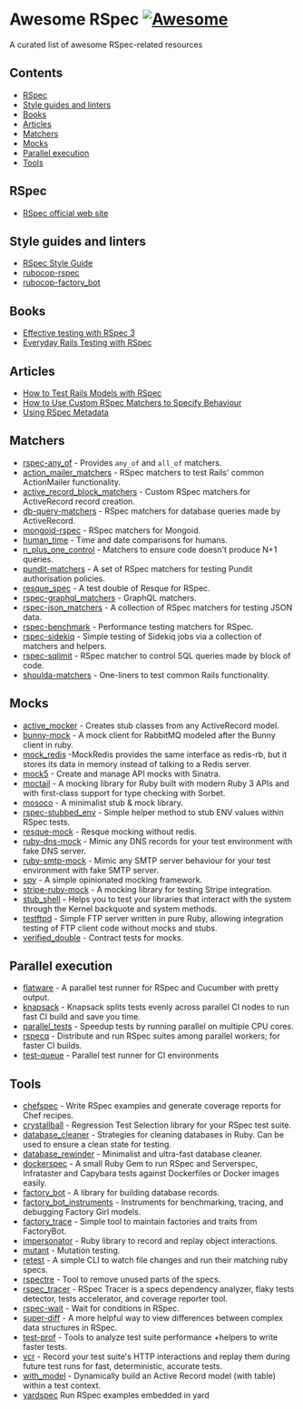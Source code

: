 # Awesome RSpec [![Awesome](https://awesome.re/badge.svg)](https://awesome.re)

A curated list of awesome RSpec-related resources

## Contents
- [RSpec](#rspec)
- [Style guides and linters](#style-guides-and-linters)
- [Books](#books)
- [Articles](#articles)
- [Matchers](#matchers)
- [Mocks](#mocks)
- [Parallel execution](#parallel-execution)
- [Tools](#tools)

## RSpec
- [RSpec official web site](https://rspec.info)

## Style guides and linters
- [RSpec Style Guide](https://rspec.rubystyle.guide)
- [rubocop-rspec](https://github.com/rubocop/rubocop-rspec)
- [rubocop-factory_bot](https://github.com/rubocop/rubocop-factory_bot)

## Books
- [Effective testing with RSpec 3](https://pragprog.com/titles/rspec3/effective-testing-with-rspec-3/)
- [Everyday Rails Testing with RSpec](https://leanpub.com/everydayrailsrspec)

## Articles
- [How to Test Rails Models with RSpec](https://semaphoreci.com/community/tutorials/how-to-test-rails-models-with-rspec)
- [How to Use Custom RSpec Matchers to Specify Behaviour](https://semaphoreci.com/community/tutorials/how-to-use-custom-rspec-matchers-to-specify-behaviour)
- [Using RSpec Metadata](https://semaphoreci.com/community/tutorials/using-rspec-metadata)

## Matchers
- [rspec-any_of](https://github.com/toptal/rspec-any_of) - Provides `any_of` and `all_of` matchers.
- [action_mailer_matchers](https://github.com/contently/action_mailer_matchers) - RSpec matchers to test Rails' common ActionMailer functionality.
- [active_record_block_matchers](https://github.com/nwallace/active_record_block_matchers) - Custom RSpec matchers for ActiveRecord record creation.
- [db-query-matchers](https://github.com/sds/db-query-matchers) - RSpec matchers for database queries made by ActiveRecord.
- [mongoid-rspec](https://github.com/mongoid/mongoid-rspec) - RSpec matchers for Mongoid.
- [human_time](https://github.com/allenan/human_time) - Time and date comparisons for humans.
- [n_plus_one_control](https://github.com/palkan/n_plus_one_control) - Matchers to ensure code doesn't produce N+1 queries.
- [pundit-matchers](https://github.com/pundit-community/pundit-matchers) - A set of RSpec matchers for testing Pundit authorisation policies.
- [resque_spec](https://github.com/leshill/resque_spec) - A test double of Resque for RSpec.
- [rspec-graphql_matchers](https://github.com/khamusa/rspec-graphql_matchers) - GraphQL matchers.
- [rspec-json_matchers](https://github.com/PikachuEXE/rspec-json_matchers) - A collection of RSpec matchers for testing JSON data.
- [rspec-benchmark](https://github.com/piotrmurach/rspec-benchmark) - Performance testing matchers for RSpec.
- [rspec-sidekiq](https://github.com/wspurgin/rspec-sidekiq) - Simple testing of Sidekiq jobs via a collection of matchers and helpers.
- [rspec-sqlimit](https://github.com/nepalez/rspec-sqlimit) - RSpec matcher to control SQL queries made by block of code.
- [shoulda-matchers](https://github.com/thoughtbot/shoulda-matchers) - One-liners to test common Rails functionality.

## Mocks
- [active_mocker](https://github.com/zeisler/active_mocker) - Creates stub classes from any ActiveRecord model.
- [bunny-mock](https://github.com/arempe93/bunny-mock) - A mock client for RabbitMQ modeled after the Bunny client in ruby.
- [mock_redis](https://github.com/sds/mock_redis) -MockRedis provides the same interface as redis-rb, but it stores its data in memory instead of talking to a Redis server.
- [mock5](https://github.com/rwz/mock5) - Create and manage API mocks with Sinatra.
- [moctail](https://github.com/testdouble/mocktail) - A mocking library for Ruby built with modern Ruby 3 APIs and with first-class support for type checking with Sorbet.
- [mosoco](https://github.com/frodsan/mocoso) - A minimalist stub & mock library.
- [rspec-stubbed_env](https://github.com/pboling/rspec-stubbed_env/) - Simple helper method to stub ENV values within RSpec tests.
- [resque-mock](https://github.com/danp/resque-mock) - Resque mocking without redis.
- [ruby-dns-mock](https://github.com/mocktools/ruby-dns-mock) - Mimic any DNS records for your test environment with fake DNS server.
- [ruby-smtp-mock](https://github.com/mocktools/ruby-smtp-mock) - Mimic any SMTP server behaviour for your test environment with fake SMTP server.
- [spy](https://github.com/ryanong/spy) - A simple opinionated mocking framework.
- [stripe-ruby-mock](https://github.com/stripe-ruby-mock/stripe-ruby-mock) - A mocking library for testing Stripe integration.
- [stub_shell](https://github.com/stackbuilders/stub_shell/) - Helps you to test your libraries that interact with the system through the Kernel backquote and system methods.
- [testftpd](https://github.com/christian-schulze/testftpd) - Simple FTP server written in pure Ruby, allowing integration testing of FTP client code without mocks and stubs.
- [verified_double](https://github.com/gsmendoza/verified_double) - Contract tests for mocks.

## Parallel execution
- [flatware](https://github.com/briandunn/flatware) - A parallel test runner for RSpec and Cucumber with pretty output.
- [knapsack](https://github.com/KnapsackPro/knapsack) - Knapsack splits tests evenly across parallel CI nodes to run fast CI build and save you time.
- [parallel_tests](https://github.com/grosser/parallel_tests) - Speedup tests by running parallel on multiple CPU cores.
- [rspecq](https://github.com/skroutz/rspecq) - Distribute and run RSpec suites among parallel workers; for faster CI builds.
- [test-queue](https://github.com/tmm1/test-queue) - Parallel test runner for CI environments

## Tools
- [chefspec](https://github.com/chefspec/chefspec) - Write RSpec examples and generate coverage reports for Chef recipes.
- [crystallball](https://github.com/toptal/crystalball) - Regression Test Selection library for your RSpec test suite.
- [database_cleaner](https://github.com/DatabaseCleaner/database_cleaner) - Strategies for cleaning databases in Ruby. Can be used to ensure a clean state for testing.
- [database_rewinder](https://github.com/amatsuda/database_rewinder) - Minimalist and ultra-fast database cleaner.
- [dockerspec](https://github.com/zuazo/dockerspec) - A small Ruby Gem to run RSpec and Serverspec, Infrataster and Capybara tests against Dockerfiles or Docker images easily.
- [factory_bot](https://github.com/thoughtbot/factory_bot) - A library for building database records.
- [factory_bot_instruments](https://github.com/shiroyasha/factory_bot_instruments) - Instruments for benchmarking, tracing, and debugging Factory Girl models.
- [factory_trace](https://github.com/djezzzl/factory_trace) - Simple tool to maintain factories and traits from FactoryBot.
- [impersonator](https://github.com/jorgemanrubia/impersonator) - Ruby library to record and replay object interactions.
- [mutant](https://github.com/mbj/mutant) - Mutation testing.
- [retest](https://github.com/AlexB52/retest) - A simple CLI to watch file changes and run their matching ruby specs.
- [rspectre](https://github.com/dgollahon/rspectre) - Tool to remove unused parts of the specs.
- [rspec_tracer](https://github.com/avmnu-sng/rspec-tracer) - RSpec Tracer is a specs dependency analyzer, flaky tests detector, tests accelerator, and coverage reporter tool.
- [rspec-wait](https://github.com/laserlemon/rspec-wait) - Wait for conditions in RSpec.
- [super-diff](https://github.com/mcmire/super_diff) - A more helpful way to view differences between complex data structures in RSpec.
- [test-prof](https://github.com/test-prof/test-prof) - Tools to analyze test suite performance +helpers to write faster tests.
- [vcr](https://github.com/vcr/vcr) - Record your test suite's HTTP interactions and replay them during future test runs for fast, deterministic, accurate tests.
- [with_model](https://github.com/Casecommons/with_model) - Dynamically build an Active Record model (with table) within a test context.
- [yardspec](https://github.com/r7kamura/yardspec) Run RSpec examples embedded in yard
